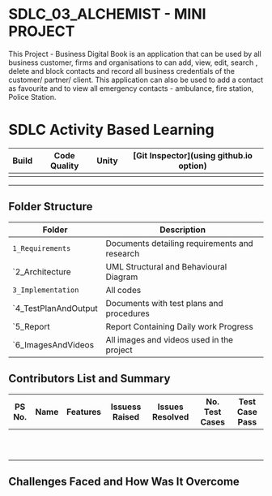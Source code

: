 # SDLC_03_ALCHEMIST - MINI PROJECT
This Project - Business Digital Book is an application that can be used by all business customer, firms and organisations to can add, view, edit, search , delete and block contacts and record all business credentials of the customer/ partner/ client. This application can also be used to add a contact as favourite and to view all emergency contacts - ambulance, fire station, Police Station. 

# SDLC Activity Based Learning

Build | Code Quality | Unity | [Git Inspector](using github.io option)
------|----------|-------|--------------
      |          |       | 

----
## Folder Structure
Folder              | Description
------------------- | -----------------------------------------------
`1_Requirements`    | Documents detailing requirements and research
`2_Architecture     | UML Structural and Behavioural Diagram
`3_Implementation`  | All codes 
`4_TestPlanAndOutput| Documents with test plans and procedures
`5_Report           | Report Containing Daily work Progress
`6_ImagesAndVideos  | All images and videos used in the project

## Contributors List and Summary

PS No. |  Name   |    Features    | Issuess Raised |Issues Resolved|No. Test Cases|Test Case Pass
-------|---------|----------------|----------------|---------------|-------------|--------------
       |         |                |                |               |             |          
       |         |                |                |               |             |          
       |         |                |                |               |             |          
       |         |                |                |               |             |          
       |         |                |                |               |             |          
       |         |                |                |               |             |          
       |         |                |                |               |             |          
       |         |                |                |               |             |          
       |         |                |                |               |             |          
       |         |                |                |               |             |          

## Challenges Faced and How Was It Overcome


